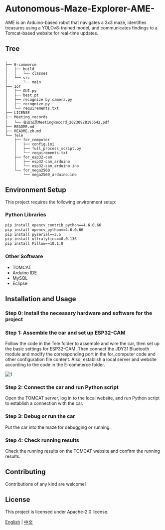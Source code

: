 # Autonomous-Maze-Explorer-AME-

AME is an Arduino-based robot that navigates a 3x3 maze, identifies treasures using a YOLOv8-trained model, and communicates findings to a Tomcat-based website for real-time updates.

## Tree
```
.
├── E-commerce
│   ├── build
│   │   └── classes
│   └── src
│       └── main
├── IoT
│   ├── GUI.py
│   ├── best.pt
│   ├── recognize by camera.py
│   ├── recognize.py
│   └── requirements.txt
├── LICENSE
├── Meeting_records
│   └── 会议记录MeetingRecord_20230928195542.pdf
├── README.md
├── README.zh.md
└── Tele
    ├── for_computer
    │   ├── config.ini
    │   ├── full_process_script.py
    │   └── requirements.txt
    ├── for_esp32-cam
    │   ├── esp32-cam_arduino
    │   └── esp32-cam_arduino.ino
    └── for_mega2560
        └── mega2560_arduino.ino
```

## Environment Setup

This project requires the following environment setup:

### Python Libraries

```bash
pip install opencv_contrib_python==4.6.0.66
pip install opencv_python==4.6.0.66
pip install pyserial==3.5
pip install ultralytics==8.0.136
pip install Pillow==10.1.0
```

### Other Software

- TOMCAT
- Arduino IDE
- MySQL
- Eclipse

## Installation and Usage

### Step 0: Install the necessary hardware and software for the project

### Step 1: Assemble the car and set up ESP32-CAM

Follow the code in the Tele folder to assemble and wire the car, then set up the basic settings for ESP32-CAM. Then connect the JDY31 Bluetooth module and modify the corresponding port in the for_computer code and other configuration file content. Also, establish a local server and website according to the code in the E-commerce folder.

![1](https://github.com/DH-MINI/Autonomous-Maze-Explorer-AME-/assets/92455708/f48e4d23-c6ea-4d82-a47e-fa535ada8c14)

### Step 2: Connect the car and run Python script

Open the TOMCAT server, log in to the local website, and run Python script to establish a connection with the car.

### Step 3: Debug or run the car

Put the car into the maze for debugging or running.

### Step 4: Check running results

Check the running results on the TOMCAT website and confirm the running results.

## Contributing

Contributions of any kind are welcome!

## License

This project is licensed under Apache-2.0 license.

[English](README.md) | [中文](README.zh.md)
